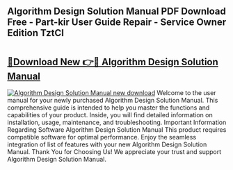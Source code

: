 ## Algorithm Design Solution Manual PDF Download Free - Part-kir User Guide Repair - Service Owner Edition TztCI

# <h2><a href="http://bc44116.oget.top/?id=Algorithm+Design+Solution+Manual">🔗Download New 👉🔴 Algorithm Design Solution Manual</a></h2>

[![Algorithm Design Solution Manual new download](https://i.imgur.com/5g1atiW.png)](http://bc44116.oget.top/?id=Algorithm+Design+Solution+Manual)
Welcome to the user manual for your newly purchased Algorithm Design Solution Manual. This comprehensive guide is intended to help you master the functions and capabilities of your product. Inside, you will find detailed information on installation, usage, maintenance, and troubleshooting. Important Information Regarding Software Algorithm Design Solution Manual This product requires compatible software for optimal performance. Enjoy the seamless integration of list of features with your new Algorithm Design Solution Manual. Thank You for Choosing Us! We appreciate your trust and support Algorithm Design Solution Manual.
